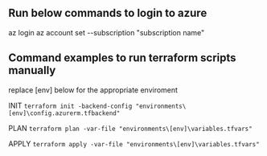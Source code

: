 ## Run below commands to login to azure 

  az login
  az account set --subscription "subscription name"

## Command examples to run terraform scripts manually 

replace [env] below for the appropriate enviroment

INIT `terraform init -backend-config "environments\[env]\config.azurerm.tfbackend"`

PLAN `terraform plan -var-file "environments\[env]\variables.tfvars"` 

APPLY `terraform apply -var-file "environments\[env]\variables.tfvars"` 

